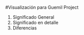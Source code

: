 #Visualización para Guemil Project

1. Significado General
2. Significado en detalle
3. Diferencias
